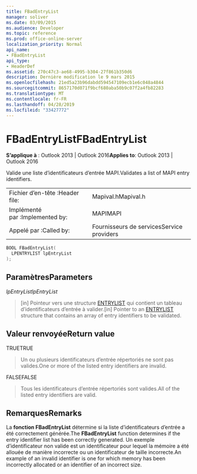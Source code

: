 ```yaml
---
title: FBadEntryList
manager: soliver
ms.date: 03/09/2015
ms.audience: Developer
ms.topic: reference
ms.prod: office-online-server
localization_priority: Normal
api_name:
- FBadEntryList
api_type:
- HeaderDef
ms.assetid: 270c47c3-ae68-4995-b304-27f861b350d6
description: Dernière modification le 9 mars 2015
ms.openlocfilehash: 21ed5a23b96dabdd594547109ecb1e6c048a4844
ms.sourcegitcommit: 8657170d071f9bcf680aba50b9c07f2a4fb82283
ms.translationtype: MT
ms.contentlocale: fr-FR
ms.lasthandoff: 04/28/2019
ms.locfileid: "33427772"
---
```

# <a name="fbadentrylist"></a><span data-ttu-id="e9655-103">FBadEntryList</span><span class="sxs-lookup"><span data-stu-id="e9655-103">FBadEntryList</span></span>

  
  
<span data-ttu-id="e9655-104">**S’applique à** : Outlook 2013 | Outlook 2016</span><span class="sxs-lookup"><span data-stu-id="e9655-104">**Applies to**: Outlook 2013 | Outlook 2016</span></span> 
  
<span data-ttu-id="e9655-105">Valide une liste d’identificateurs d’entrée MAPI.</span><span class="sxs-lookup"><span data-stu-id="e9655-105">Validates a list of MAPI entry identifiers.</span></span> 
  
|||
|:-----|:-----|
|<span data-ttu-id="e9655-106">Fichier d’en-tête :</span><span class="sxs-lookup"><span data-stu-id="e9655-106">Header file:</span></span>  <br/> |<span data-ttu-id="e9655-107">Mapival.h</span><span class="sxs-lookup"><span data-stu-id="e9655-107">Mapival.h</span></span>  <br/> |
|<span data-ttu-id="e9655-108">Implémenté par :</span><span class="sxs-lookup"><span data-stu-id="e9655-108">Implemented by:</span></span>  <br/> |<span data-ttu-id="e9655-109">MAPI</span><span class="sxs-lookup"><span data-stu-id="e9655-109">MAPI</span></span>  <br/> |
|<span data-ttu-id="e9655-110">Appelé par :</span><span class="sxs-lookup"><span data-stu-id="e9655-110">Called by:</span></span>  <br/> |<span data-ttu-id="e9655-111">Fournisseurs de services</span><span class="sxs-lookup"><span data-stu-id="e9655-111">Service providers</span></span>  <br/> |
   
```cpp
BOOL FBadEntryList(
  LPENTRYLIST lpEntryList
);
```

## <a name="parameters"></a><span data-ttu-id="e9655-112">Paramètres</span><span class="sxs-lookup"><span data-stu-id="e9655-112">Parameters</span></span>

 <span data-ttu-id="e9655-113">_lpEntryList_</span><span class="sxs-lookup"><span data-stu-id="e9655-113">_lpEntryList_</span></span>
  
> <span data-ttu-id="e9655-114">[in] Pointeur vers une structure [ENTRYLIST](entrylist.md) qui contient un tableau d’identificateurs d’entrée à valider.</span><span class="sxs-lookup"><span data-stu-id="e9655-114">[in] Pointer to an [ENTRYLIST](entrylist.md) structure that contains an array of entry identifiers to be validated.</span></span> 
    
## <a name="return-value"></a><span data-ttu-id="e9655-115">Valeur renvoyée</span><span class="sxs-lookup"><span data-stu-id="e9655-115">Return value</span></span>

<span data-ttu-id="e9655-116">TRUE</span><span class="sxs-lookup"><span data-stu-id="e9655-116">TRUE</span></span> 
  
> <span data-ttu-id="e9655-117">Un ou plusieurs identificateurs d’entrée répertoriés ne sont pas valides.</span><span class="sxs-lookup"><span data-stu-id="e9655-117">One or more of the listed entry identifiers are invalid.</span></span> 
    
<span data-ttu-id="e9655-118">FALSE</span><span class="sxs-lookup"><span data-stu-id="e9655-118">FALSE</span></span> 
  
> <span data-ttu-id="e9655-119">Tous les identificateurs d’entrée répertoriés sont valides.</span><span class="sxs-lookup"><span data-stu-id="e9655-119">All of the listed entry identifiers are valid.</span></span>
    
## <a name="remarks"></a><span data-ttu-id="e9655-120">Remarques</span><span class="sxs-lookup"><span data-stu-id="e9655-120">Remarks</span></span>

<span data-ttu-id="e9655-121">La **fonction FBadEntryList** détermine si la liste d’identificateurs d’entrée a été correctement générée.</span><span class="sxs-lookup"><span data-stu-id="e9655-121">The **FBadEntryList** function determines if the entry identifier list has been correctly generated.</span></span> <span data-ttu-id="e9655-122">Un exemple d’identificateur non valide est un identificateur pour lequel la mémoire a été allouée de manière incorrecte ou un identificateur de taille incorrecte.</span><span class="sxs-lookup"><span data-stu-id="e9655-122">An example of an invalid identifier is one for which memory has been incorrectly allocated or an identifier of an incorrect size.</span></span> 
  

